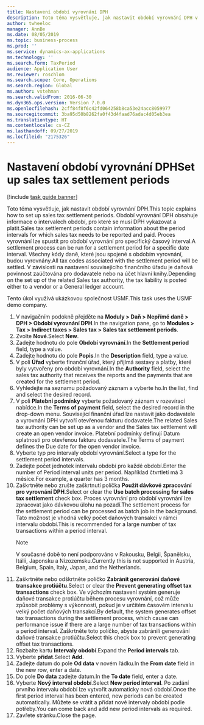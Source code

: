 ```yaml
---
title: Nastavení období vyrovnání DPH
description: Toto téma vysvětluje, jak nastavit období vyrovnání DPH v aplikaci Dynamics 365 Finance.
author: twheeloc
manager: AnnBe
ms.date: 08/05/2019
ms.topic: business-process
ms.prod: ''
ms.service: dynamics-ax-applications
ms.technology: ''
ms.search.form: TaxPeriod
audience: Application User
ms.reviewer: roschlom
ms.search.scope: Core, Operations
ms.search.region: Global
ms.author: vstehman
ms.search.validFrom: 2016-06-30
ms.dyn365.ops.version: Version 7.0.0
ms.openlocfilehash: 2cff84f8f6c42fd064258b8ca53e24acc8059977
ms.sourcegitcommit: 3ba95d50b8262fa0f43d4faad76adac4d05eb3ea
ms.translationtype: HT
ms.contentlocale: cs-CZ
ms.lasthandoff: 09/27/2019
ms.locfileid: "2175326"
---
```

# <a name="set-up-sales-tax-settlement-periods"></a><span data-ttu-id="22ff1-103">Nastavení období vyrovnání DPH</span><span class="sxs-lookup"><span data-stu-id="22ff1-103">Set up sales tax settlement periods</span></span>

[!include [task guide banner](../../includes/task-guide-banner.md)]

<span data-ttu-id="22ff1-104">Toto téma vysvětluje, jak nastavit období vyrovnání DPH.</span><span class="sxs-lookup"><span data-stu-id="22ff1-104">This topic explains how to set up sales tax settlement periods.</span></span> <span data-ttu-id="22ff1-105">Období vyrovnání DPH obsahuje informace o intervalech období, pro které se musí DPH vykazovat a platit.</span><span class="sxs-lookup"><span data-stu-id="22ff1-105">Sales tax settlement periods contain information about the period intervals for which sales tax needs to be reported and paid.</span></span> <span data-ttu-id="22ff1-106">Proces vyrovnání lze spustit pro období vyrovnání pro specifický časový interval.</span><span class="sxs-lookup"><span data-stu-id="22ff1-106">A settlement process can be run for a settlement period for a specific date interval.</span></span> <span data-ttu-id="22ff1-107">Všechny kódy daně, které jsou spojené s obdobím vyrovnání, budou vyrovnány.</span><span class="sxs-lookup"><span data-stu-id="22ff1-107">All tax codes associated with the settlement period will be settled.</span></span> <span data-ttu-id="22ff1-108">V závislosti na nastavení souvisejícího finančního úřadu je daňová povinnost zaúčtována pro dodavatele nebo na účet hlavní knihy.</span><span class="sxs-lookup"><span data-stu-id="22ff1-108">Depending on the set up of the related Sales tax authority, the tax liability is posted either to a vendor or a General ledger account.</span></span>

<span data-ttu-id="22ff1-109">Tento úkol využívá ukázkovou společnost USMF.</span><span class="sxs-lookup"><span data-stu-id="22ff1-109">This task uses the USMF demo company.</span></span>

1. <span data-ttu-id="22ff1-110">V navigačním podokně přejděte na **Moduly > Daň > Nepřímé daně > DPH > Období vyrovnání DPH**.</span><span class="sxs-lookup"><span data-stu-id="22ff1-110">In the navigation pane, go to **Modules > Tax > Indirect taxes > Sales tax > Sales tax settlement periods**.</span></span>
2. <span data-ttu-id="22ff1-111">Zvolte **Nové**.</span><span class="sxs-lookup"><span data-stu-id="22ff1-111">Select **New**.</span></span>
3. <span data-ttu-id="22ff1-112">Zadejte hodnotu do pole **Období vyrovnání**.</span><span class="sxs-lookup"><span data-stu-id="22ff1-112">In the **Settlement period** field, type a value.</span></span>
4. <span data-ttu-id="22ff1-113">Zadejte hodnotu do pole **Popis**.</span><span class="sxs-lookup"><span data-stu-id="22ff1-113">In the **Description** field, type a value.</span></span>
5. <span data-ttu-id="22ff1-114">V poli **Úřad** vyberte finanční úřad, který přijímá sestavy a platby, které byly vytvořeny pro období vyrovnání.</span><span class="sxs-lookup"><span data-stu-id="22ff1-114">In the **Authority** field, select the sales tax authority that receives the reports and the payments that are created for the settlement period.</span></span>
6. <span data-ttu-id="22ff1-115">Vyhledejte na seznamu požadovaný záznam a vyberte ho.</span><span class="sxs-lookup"><span data-stu-id="22ff1-115">In the list, find and select the desired record.</span></span>
7. <span data-ttu-id="22ff1-116">V poli **Platební podmínky** vyberte požadovaný záznam v rozevírací nabídce.</span><span class="sxs-lookup"><span data-stu-id="22ff1-116">In the **Terms of payment** field, select the desired record in the drop-down menu.</span></span> <span data-ttu-id="22ff1-117">Související finanční úřad lze nastavit jako dodavatele a vyrovnání DPH vytvoří otevřenou fakturu dodavatele.</span><span class="sxs-lookup"><span data-stu-id="22ff1-117">The related Sales tax authority can be set up as a vendor and the Sales tax settlement will create an open vendor invoice.</span></span> <span data-ttu-id="22ff1-118">Platební podmínky definují Datum splatnosti pro otevřenou fakturu dodavatele.</span><span class="sxs-lookup"><span data-stu-id="22ff1-118">The Terms of payment defines the Due date for the open vendor invoice.</span></span>  
8. <span data-ttu-id="22ff1-119">Vyberte typ pro intervaly období vyrovnání.</span><span class="sxs-lookup"><span data-stu-id="22ff1-119">Select a type for the settlement period intervals.</span></span>
9. <span data-ttu-id="22ff1-120">Zadejte počet jednotek intervalu období pro každé období.</span><span class="sxs-lookup"><span data-stu-id="22ff1-120">Enter the number of Period interval units per period.</span></span> <span data-ttu-id="22ff1-121">Například čtvrtletí má 3 měsíce.</span><span class="sxs-lookup"><span data-stu-id="22ff1-121">For example, a quarter has 3 months.</span></span>
10. <span data-ttu-id="22ff1-122">Zaškrtněte nebo zrušte zaškrtnutí políčka **Použít dávkové zpracování pro vyrovnání DPH**.</span><span class="sxs-lookup"><span data-stu-id="22ff1-122">Select or clear the **Use batch processing for sales tax settlement** check box.</span></span> <span data-ttu-id="22ff1-123">Proces vyrovnání pro období vyrovnání lze zpracovat jako dávkovou úlohu na pozadí.</span><span class="sxs-lookup"><span data-stu-id="22ff1-123">The settlement process for the settlement period can be processed as batch job in the background.</span></span> <span data-ttu-id="22ff1-124">Tato možnost je vhodná velký počet daňových transakcí v rámci intervalu období.</span><span class="sxs-lookup"><span data-stu-id="22ff1-124">This is recommended for a large number of tax transactions within a period interval.</span></span>  
    > [!NOTE]
    > <span data-ttu-id="22ff1-125">V současné době to není podporováno v Rakousku, Belgii, Španělsku, Itálii, Japonsku a Nizozemsku.</span><span class="sxs-lookup"><span data-stu-id="22ff1-125">Currently this is not supported in Austria, Belgium, Spain, Italy, Japan, and the Netherlands.</span></span>
11. <span data-ttu-id="22ff1-126">Zaškrtněte nebo odškrtněte políčko **Zabránit generování daňové transakce protiúčtu**.</span><span class="sxs-lookup"><span data-stu-id="22ff1-126">Select or clear the **Prevent generating offset tax transactions** check box.</span></span> <span data-ttu-id="22ff1-127">Ve výchozím nastavení systém generuje daňové transakce protiúčtu během procesu vyrovnání, což může způsobit problémy s výkonností, pokud je v určitém časovém intervalu velký počet daňových transakcí.</span><span class="sxs-lookup"><span data-stu-id="22ff1-127">By default, the system generates offset tax transactions during the settlement process, which cause can performance issue if there are a large number of tax transactions within a period interval.</span></span> <span data-ttu-id="22ff1-128">Zaškrtněte toto políčko, abyste zabránili generování daňové transakce protiúčtu.</span><span class="sxs-lookup"><span data-stu-id="22ff1-128">Select this check box to prevent generating offset tax transactions.</span></span>
12. <span data-ttu-id="22ff1-129">Rozbalte kartu **Intervaly období**.</span><span class="sxs-lookup"><span data-stu-id="22ff1-129">Expand the **Period intervals** tab.</span></span>
13. <span data-ttu-id="22ff1-130">Vyberte **přidat**.</span><span class="sxs-lookup"><span data-stu-id="22ff1-130">Select **Add**.</span></span>
14. <span data-ttu-id="22ff1-131">Zadejte datum do pole **Od data** v novém řádku.</span><span class="sxs-lookup"><span data-stu-id="22ff1-131">In the **From date** field in the new row, enter a date.</span></span>
15. <span data-ttu-id="22ff1-132">Do pole **Do data** zadejte datum.</span><span class="sxs-lookup"><span data-stu-id="22ff1-132">In the **To date** field, enter a date.</span></span>
16. <span data-ttu-id="22ff1-133">Vyberte **Nový interval období**.</span><span class="sxs-lookup"><span data-stu-id="22ff1-133">Select **New period interval**.</span></span> <span data-ttu-id="22ff1-134">Po zadání prvního intervalu období lze vytvořit automaticky nová období.</span><span class="sxs-lookup"><span data-stu-id="22ff1-134">Once the first period interval has been entered, new periods can be created automatically.</span></span> <span data-ttu-id="22ff1-135">Můžete se vrátit a přidat nové intervaly období podle potřeby.</span><span class="sxs-lookup"><span data-stu-id="22ff1-135">You can come back and add new period intervals as required.</span></span>  
17. <span data-ttu-id="22ff1-136">Zavřete stránku.</span><span class="sxs-lookup"><span data-stu-id="22ff1-136">Close the page.</span></span>

